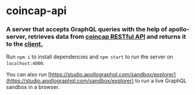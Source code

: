 # coincap-api

### A server that accepts GraphQL queries with the help of apollo-server, retrieves data from [coincap RESTful API](https://docs.coincap.io/#intro) and returns it to the [client.](https://github.com/willoyn/coincap)

Run `npm i` to install dependencies and `npm start` to run the server on `localhost:4000`.

You can also run [https://studio.apollographql.com/sandbox/explorer](https://studio.apollographql.com/sandbox/explorer) to run a live GraphQL sandbox in a browser. 
